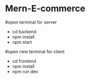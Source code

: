 # Mern-E-commerce

#open terminal for server
- cd backend
- npm install
- npm start

#open new terminal for client  
- cd frontend  
- npm install  
- npm run dev
